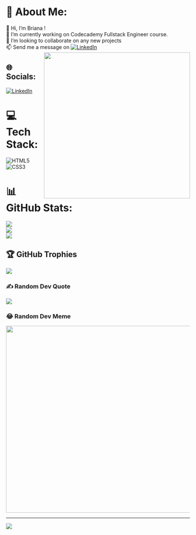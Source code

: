 

<!---
-  Hi, I’m @clowney33
- 👀 I’m interested in ...
- 🌱 I’m currently learning ...
- 💞️ I’m looking to collaborate on ...
- 📫 How to reach me ...
clowney33/clowney33 is a ✨ special ✨ repository because its `README.md` (this file) appears on your GitHub profile.
You can click the Preview link to take a look at your changes.
--->
# 💫 About Me:
👋 Hi, I’m Briana ! <br>
🌱 I’m currently working on Codecademy Fullstack Engineer course.<br>
💞️ I’m looking to collaborate on any new projects<br>
📫 Send me a message on [![LinkedIn](https://img.shields.io/badge/LinkedIn-%230077B5.svg?logo=linkedin&logoColor=white)](https://www.linkedin.com/in/briana-clowney-563a91168)
<img align="right" width="400" src="https://user-images.githubusercontent.com/70237126/201799365-11aeef3e-6813-47ef-b7c9-4610268c772f.png">

## 🌐 Socials:
[![LinkedIn](https://img.shields.io/badge/LinkedIn-%230077B5.svg?logo=linkedin&logoColor=white)](https://www.linkedin.com/in/briana-clowney-563a91168) 

# 💻 Tech Stack:
![HTML5](https://img.shields.io/badge/html5-%23E34F26.svg?style=for-the-badge&logo=html5&logoColor=white) ![CSS3](https://img.shields.io/badge/css3-%231572B6.svg?style=for-the-badge&logo=css3&logoColor=white)
# 📊 GitHub Stats:
![](https://github-readme-stats.vercel.app/api?username=clowney33&theme=material-palenight&hide_border=false&include_all_commits=false&count_private=false)<br/>
![](https://github-readme-streak-stats.herokuapp.com/?user=clowney33&theme=material-palenight&hide_border=false)<br/>
![](https://github-readme-stats.vercel.app/api/top-langs/?username=clowney33&theme=material-palenight&hide_border=false&include_all_commits=false&count_private=false&layout=compact)

## 🏆 GitHub Trophies
![](https://github-profile-trophy.vercel.app/?username=clowney33&theme=radical&no-frame=true&no-bg=false&margin-w=4)

### ✍️ Random Dev Quote
![](https://quotes-github-readme.vercel.app/api?type=horizontal&theme=radical)

### 😂 Random Dev Meme
<img src="https://random-memer.herokuapp.com/" width="512px"/>

---
[![](https://visitcount.itsvg.in/api?id=clowney33&icon=0&color=0)](https://visitcount.itsvg.in)

<!-- Proudly created with GPRM ( https://gprm.itsvg.in ) -->
